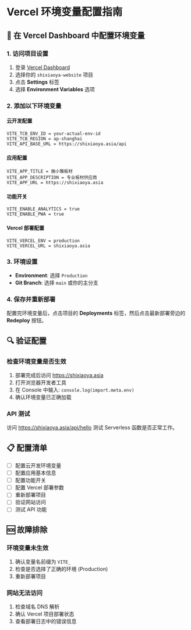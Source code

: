 # Vercel 环境变量配置指南

## 🔧 在 Vercel Dashboard 中配置环境变量

### 1. 访问项目设置
1. 登录 [Vercel Dashboard](https://vercel.com/dashboard)
2. 选择你的 `shixiaoya-website` 项目
3. 点击 **Settings** 标签
4. 选择 **Environment Variables** 选项

### 2. 添加以下环境变量

#### 云开发配置
```
VITE_TCB_ENV_ID = your-actual-env-id
VITE_TCB_REGION = ap-shanghai
VITE_API_BASE_URL = https://shixiaoya.asia/api
```

#### 应用配置
```
VITE_APP_TITLE = 施小雅板材
VITE_APP_DESCRIPTION = 专业板材供应商
VITE_APP_URL = https://shixiaoya.asia
```

#### 功能开关
```
VITE_ENABLE_ANALYTICS = true
VITE_ENABLE_PWA = true
```

#### Vercel 部署配置
```
VITE_VERCEL_ENV = production
VITE_VERCEL_URL = shixiaoya.asia
```

### 3. 环境设置
- **Environment**: 选择 `Production`
- **Git Branch**: 选择 `main` 或你的主分支

### 4. 保存并重新部署
配置完环境变量后，点击项目的 **Deployments** 标签，然后点击最新部署旁边的 **Redeploy** 按钮。

## 🔍 验证配置

### 检查环境变量是否生效
1. 部署完成后访问 https://shixiaoya.asia
2. 打开浏览器开发者工具
3. 在 Console 中输入: `console.log(import.meta.env)`
4. 确认环境变量已正确加载

### API 测试
访问 https://shixiaoya.asia/api/hello 测试 Serverless 函数是否正常工作。

## 📋 配置清单

- [ ] 配置云开发环境变量
- [ ] 配置应用基本信息
- [ ] 配置功能开关
- [ ] 配置 Vercel 部署参数
- [ ] 重新部署项目
- [ ] 验证网站访问
- [ ] 测试 API 功能

## 🆘 故障排除

### 环境变量未生效
1. 确认变量名前缀为 `VITE_`
2. 检查是否选择了正确的环境 (Production)
3. 重新部署项目

### 网站无法访问
1. 检查域名 DNS 解析
2. 确认 Vercel 项目部署状态
3. 查看部署日志中的错误信息